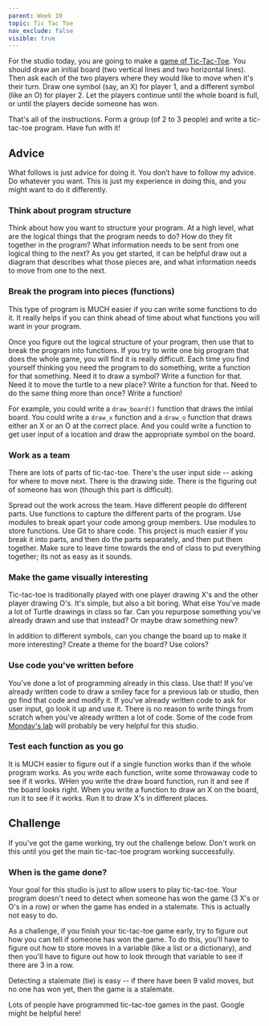 ```yaml
---
parent: Week 10
topic: Tic Tac Toe
nav_exclude: false
visible: true 
---
```


For the studio today, you are going to make a [game of Tic-Tac-Toe](https://en.wikipedia.org/wiki/Tic-tac-toe). You should draw an initial board (two vertical lines and two horizontal lines). Then ask each of the two players where they would like to move when it's their turn. Draw one symbol (say, an X) for player 1, and a different symbol (like an O) for player 2. Let the players continue until the whole board is full, or until the players decide someone has won.

That's all of the instructions. Form a group (of 2 to 3 people) and write a tic-tac-toe program. Have fun with it!

## Advice

What follows is just advice for doing it. You don’t have to follow my advice. Do whatever you want. This is just my experience in doing this, and you might want to do it differently.

### Think about program structure

Think about how you want to structure your program. At a high level, what are the logical things that the program needs to do? How do they fit together in the program? What information needs to be sent from one logical thing to the next? As you get started, it can be helpful draw out a diagram that describes what those pieces are, and what information needs to move from one to the next.

### Break the program into pieces (functions)

This type of program is MUCH easier if you can write some functions to do it. It really helps if you can think ahead of time about what functions you will want in your program.

Once you figure out the logical structure of your program, then use that to break the program into functions. If you try to write one big program that does the whole game, you will find it is really difficult. Each time you find yourself thinking you need the program to do something, write a function for that something. Need it to draw a symbol? Write a function for that. Need it to move the turtle to a new place? Write a function for that. Need to do the same thing more than once? Write a function!

For example, you could write a `draw_board()` function that draws the intiial board. You could write a `draw_x` function and a `draw_o` function that draws either an X or an O at the correct place. And you could write a function to get user input of a location and draw the appropriate symbol on the board.

### Work as a team

There are lots of parts of tic-tac-toe.  There's the user input side -- asking for where to move next. There is the drawing side. There is the figuring out of someone has won (though this part is difficult).

Spread out the work across the team. Have different people do different parts. Use functions to capture the different parts of the program. Use modules to break apart your code among group members. Use modules to store functions. Use Git to share code. This project is much easier if you break it into parts, and then do the parts separately, and then put them together. Make sure to leave time towards the end of class to put everything together; its not as easy as it sounds.

### Make the game visually interesting

Tic-tac-toe is traditionally played with one player drawing X's and the other player drawing O's. It's simple, but also a bit boring. What else You've made a lot of Turtle drawings in class so far. Can you repurpose something you've already drawn and use that instead? Or maybe draw something new?

In addition to different symbols, can you change the board up to make it more interesting? Create a theme for the board? Use colors?

### Use code you've written before

You've done a lot of programming already in this class. Use that! If you've already written code to draw a smiley face for a previous lab or studio, then go find that code and modify it. If you've already written code to ask for user input, go look it up and use it. There is no reason to write things from scratch when you've already written a lot of code. Some of the code from [Monday's lab](https://mi250.dev/labs/practicing_functions.md) will probably be very helpful for this studio.

### Test each function as you go

It is MUCH easier to figure out if a single function works than if the whole program works. As you write each function, write some throwaway code to see if it works. WHen you write the draw board function, run it and see if the board looks right. When you write a function to draw an X on the board, run it to see if it works. Run it to draw X's in different places.

## Challenge

If you've got the game working, try out the challenge below. Don't work on this until you get the main tic-tac-toe program working successfully.

### When is the game done?

Your goal for this studio is just to allow users to play tic-tac-toe.  Your program doesn't need to detect when someone has won the game (3 X's or O's in a row) or when the game has ended in a stalemate. This is actually not easy to do.

As a challenge, if you finish your tic-tac-toe game early, try to figure out how you can tell if someone has won the game. To do this, you'll have to figure out how to store moves in a variable (like a list or a dictionary), and then you'll have to figure out how to look through that variable to see if there are 3 in a row.  

Detecting a stalemate (tie) is easy -- if there have been 9 valid moves, but no one has won yet, then the game is a stalemate.

Lots of people have programmed tic-tac-toe games in the past. Google might be helpful here!

